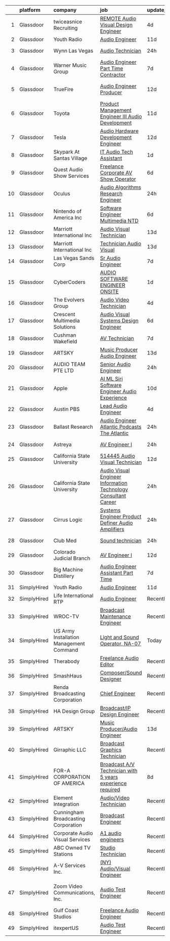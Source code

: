

|    | platform    | company                                 | job                                                                                                                                                                                                                                                                                                                                                                                                                                                                                                                                                                                                                                                                                                                                                                                                                                                                                                                                                                                                                                                                                                                                                                                                                                                                                                                                                         | update_time   | location                   |
|---:|:------------|:----------------------------------------|:------------------------------------------------------------------------------------------------------------------------------------------------------------------------------------------------------------------------------------------------------------------------------------------------------------------------------------------------------------------------------------------------------------------------------------------------------------------------------------------------------------------------------------------------------------------------------------------------------------------------------------------------------------------------------------------------------------------------------------------------------------------------------------------------------------------------------------------------------------------------------------------------------------------------------------------------------------------------------------------------------------------------------------------------------------------------------------------------------------------------------------------------------------------------------------------------------------------------------------------------------------------------------------------------------------------------------------------------------------|:--------------|:---------------------------|
|  1 | Glassdoor   | twiceasnice Recruiting                  | [ REMOTE  Audio Visual Design Engineer](https://www.glassdoor.com/partner/jobListing.htm?pos=104&ao=1110586&s=58&guid=000001811e1028fd881b1f14454a6030&src=GD_JOB_AD&t=SR&vt=w&ea=1&cs=1_3efba309&cb=1654066784865&jobListingId=1007899209938&cpc=B076152010A3B66C&jrtk=3-0-1g4f10a95r1b1801-1g4f10a9jm6qs800-9baf2892833d36ba--6NYlbfkN0AIiLXtwtv0BDns9BiY4ItblantFozdL6jLmLxNvS8mvjuxisTwqC5eoInPftE3YAWPTzNveZ-7vb5xryCP4rrkzFDLVbwS8yPw_Kq6B3Jn87wh7icIWp2aIZj6eXoijT_3S7WYCp7s4ZiZOttVFW4y69OR_-sDm09JkMu6Zr3hjF2UVUhWftqCHmm0n1pjp8AjCi4eDbA_TF5dNWS-2FATb5Xos_rxUVkntYwb4x495VTs5DHTRbDzN9h8xmTiarkyHJrmdZYsewZLj7cNAu_hqsuQbuNVSiaAS9OxqIAlm0ozsa_IPOwcm4zbYarGYYy9qNI72B6h6BuTWH9-FJoatrcUD_ddmNGfdwxeuE8gwVNF8KEAVytix3e5bDszsZ7QEuBNuHIubrSU3hQUhoNs49H4qiQd53EshZV5XJDzpF54mZPCN6-fMpxyQ19-_YRzbJjJ66itsdm88cHuv2RKEUP8rNSx4wUyyGbxrA_OqfFrq2m1DluPLgmX0wXykjeExQ9CzR6OViMQolbRGDk3ad_5uzjxQ60%3D)                                                                                                                                                                                                                                                                                                                                                                                                                                              | 4d            | Orlando, FL                |
|  2 | Glassdoor   | Youth Radio                             | [Audio Engineer](https://www.glassdoor.com/partner/jobListing.htm?pos=107&ao=1136043&s=58&guid=000001811e1028fd881b1f14454a6030&src=GD_JOB_AD&t=SR&vt=w&cs=1_5489cb1d&cb=1654066784865&jobListingId=1007880918028&jrtk=3-0-1g4f10a95r1b1801-1g4f10a9jm6qs800-e9ff23478aabf078-)                                                                                                                                                                                                                                                                                                                                                                                                                                                                                                                                                                                                                                                                                                                                                                                                                                                                                                                                                                                                                                                                             | 11d           | Remote                     |
|  3 | Glassdoor   | Wynn Las Vegas                          | [Audio Technician](https://www.glassdoor.com/partner/jobListing.htm?pos=115&ao=1136043&s=58&guid=000001811e1028fd881b1f14454a6030&src=GD_JOB_AD&t=SR&vt=w&cs=1_4da48f44&cb=1654066784866&jobListingId=1007907477724&jrtk=3-0-1g4f10a95r1b1801-1g4f10a9jm6qs800-25378e207cb76b10-)                                                                                                                                                                                                                                                                                                                                                                                                                                                                                                                                                                                                                                                                                                                                                                                                                                                                                                                                                                                                                                                                           | 24h           | Las Vegas, NV              |
|  4 | Glassdoor   | Warner Music Group                      | [Audio Engineer  Part Time Contractor ](https://www.glassdoor.com/partner/jobListing.htm?pos=106&ao=1136043&s=58&guid=000001811e1028fd881b1f14454a6030&src=GD_JOB_AD&t=SR&vt=w&cs=1_b97593fb&cb=1654066784865&jobListingId=1007889247011&jrtk=3-0-1g4f10a95r1b1801-1g4f10a9jm6qs800-6ef3ab9e9c8d1ab5-)                                                                                                                                                                                                                                                                                                                                                                                                                                                                                                                                                                                                                                                                                                                                                                                                                                                                                                                                                                                                                                                      | 7d            | Santa Fe, NM               |
|  5 | Glassdoor   | TrueFire                                | [Audio Engineer   Producer](https://www.glassdoor.com/partner/jobListing.htm?pos=101&ao=1110586&s=58&guid=000001811e1028fd881b1f14454a6030&src=GD_JOB_AD&t=SR&vt=w&ea=1&cs=1_46ec9617&cb=1654066784865&jobListingId=1007877124851&cpc=1D891ED3EFC3904E&jrtk=3-0-1g4f10a95r1b1801-1g4f10a9jm6qs800-dd6baceaa9ff30d2--6NYlbfkN0DnDYElm6qDpc4q9hT2jTxtv0KA4OPJ75GJ_kK5dR2pNlD4JRL0Z8rxf7QkGB4j65getsX_9KF1EeGXN3p5rKbwQxdBJ8kMRPtlepVslATi4wnJLeeD0CokNyI6cDj5EhYBqAtGR14xFn_4AGons1i5dFxBHMDW4wgpSts2CIi_WZenY4qz9Id4N2zQ390kHs6TDBYLPmJqqPiPnEnOTkkoTuYxWo7j3fGCqjhw5coowQDA7ox5aCpobTHTh_Hwc1mrKGI2m1_tQg_p9lEwrcV5sxmpc_qIOGzHzAWBJRuPWgOhTOL8RIIUhqOulOtJROhZH6K6NwlxosJr0yAskFwxawL5Jp2EdTxS-nBVo1fmptrTcMo7D6fYZYcUuBGnnkvwB9F6znywrwNXBrhvItPy_-Ugx0CfpgbxlFhvDMkOXy6fyzSkVlrWpCdBBGxjzAbSV1ATy6q_SzzvLP8NGmvCv2grFwQk2xcejjt6pdy3YlweBSBIqwGJpEKjuyaWpkhkip2K-Q-skQ%3D%3D)                                                                                                                                                                                                                                                                                                                                                                                                                                                                            | 12d           | Saint Petersburg, FL       |
|  6 | Glassdoor   | Toyota                                  | [Product Management Engineer III   Audio Development](https://www.glassdoor.com/partner/jobListing.htm?pos=122&ao=1136043&s=58&guid=000001811e1028fd881b1f14454a6030&src=GD_JOB_AD&t=SR&vt=w&cs=1_22f05a2c&cb=1654066784869&jobListingId=1007880259886&jrtk=3-0-1g4f10a95r1b1801-1g4f10a9jm6qs800-9ada44b85cde25e8-)                                                                                                                                                                                                                                                                                                                                                                                                                                                                                                                                                                                                                                                                                                                                                                                                                                                                                                                                                                                                                                        | 11d           | Plano, TX                  |
|  7 | Glassdoor   | Tesla                                   | [Audio Hardware Development Engineer](https://www.glassdoor.com/partner/jobListing.htm?pos=125&ao=1136043&s=58&guid=000001811e1028fd881b1f14454a6030&src=GD_JOB_AD&t=SR&vt=w&cs=1_59acbc44&cb=1654066784870&jobListingId=1007877110925&jrtk=3-0-1g4f10a95r1b1801-1g4f10a9jm6qs800-a2ab6bac043f3371-)                                                                                                                                                                                                                                                                                                                                                                                                                                                                                                                                                                                                                                                                                                                                                                                                                                                                                                                                                                                                                                                        | 12d           | Palo Alto, CA              |
|  8 | Glassdoor   | Skypark At Santas Village               | [IT Audio Tech Assistant](https://www.glassdoor.com/partner/jobListing.htm?pos=129&ao=1136043&s=58&guid=000001811e1028fd881b1f14454a6030&src=GD_JOB_AD&t=SR&vt=w&cs=1_43b313f1&cb=1654066784869&jobListingId=1007904316144&jrtk=3-0-1g4f10a95r1b1801-1g4f10a9jm6qs800-caffd69500fbc6b6-)                                                                                                                                                                                                                                                                                                                                                                                                                                                                                                                                                                                                                                                                                                                                                                                                                                                                                                                                                                                                                                                                    | 1d            | Skyforest, CA              |
|  9 | Glassdoor   | Quest Audio Show Services               | [Freelance Corporate AV Show Operator](https://www.glassdoor.com/partner/jobListing.htm?pos=119&ao=1136043&s=58&guid=000001811e1028fd881b1f14454a6030&src=GD_JOB_AD&t=SR&vt=w&ea=1&cs=1_bb8eff5a&cb=1654066784866&jobListingId=1007892530774&jrtk=3-0-1g4f10a95r1b1801-1g4f10a9jm6qs800-17f48b637dbf48b5-)                                                                                                                                                                                                                                                                                                                                                                                                                                                                                                                                                                                                                                                                                                                                                                                                                                                                                                                                                                                                                                                  | 6d            | Orlando, FL                |
| 10 | Glassdoor   | Oculus                                  | [Audio Algorithms Research Engineer](https://www.glassdoor.com/partner/jobListing.htm?pos=112&ao=1136043&s=58&guid=000001811e1028fd881b1f14454a6030&src=GD_JOB_AD&t=SR&vt=w&cs=1_3624484c&cb=1654066784866&jobListingId=1007907484476&jrtk=3-0-1g4f10a95r1b1801-1g4f10a9jm6qs800-f0e05c842a5bfdd7-)                                                                                                                                                                                                                                                                                                                                                                                                                                                                                                                                                                                                                                                                                                                                                                                                                                                                                                                                                                                                                                                         | 24h           | Remote                     |
| 11 | Glassdoor   | Nintendo of America Inc                 | [Software Engineer   Multimedia  NTD ](https://www.glassdoor.com/partner/jobListing.htm?pos=128&ao=1136043&s=58&guid=000001811e1028fd881b1f14454a6030&src=GD_JOB_AD&t=SR&vt=w&cs=1_6b3a7b7a&cb=1654066784869&jobListingId=1007893092753&jrtk=3-0-1g4f10a95r1b1801-1g4f10a9jm6qs800-8c40decffad59c55-)                                                                                                                                                                                                                                                                                                                                                                                                                                                                                                                                                                                                                                                                                                                                                                                                                                                                                                                                                                                                                                                       | 6d            | Redmond, WA                |
| 12 | Glassdoor   | Marriott International  Inc             | [Audio Visual Technician](https://www.glassdoor.com/partner/jobListing.htm?pos=102&ao=1110586&s=58&guid=000001811e1028fd881b1f14454a6030&src=GD_JOB_AD&t=SR&vt=w&cs=1_6df3ba2b&cb=1654066784864&jobListingId=1007873337531&cpc=6A22310A23505C64&jrtk=3-0-1g4f10a95r1b1801-1g4f10a9jm6qs800-f6c3ea68c8b320ef--6NYlbfkN0CvcOvutB__BsZXv3UuBC3FhXw9PuZvC3qMMVEQ8wJjBbQGazgwJZyS3wi10Gy3lJTYntb8C33yr36XguKLKwTnG9H4h5Jq3-GQPEHAUcty8zh-0df9iDFLL-IcBn0YtpC4SgHGj9Mj8bLaD0-0-P_ko58sfPTde8Fh4eQhTApiR0BzxKf1qVEVla6XOmKZ3jY6ZsJil4xtG9xjjRTfbseBoq1e4XurI6_R1qL0VO5PSFPafUN3Y0UERZPZb2clAyUG6EgXwGg36JNKrGsvjijJFqXWydoeiv3tIRdolehn2h_OOHJrntWW9F6M0kNIHzHEoUBEFQv3ZfRjYvRHs93z-1ekg38JnMtG8Rf07urW4xLt6XBZWRvPb05kEOOJTyOlXKLt8QwR_1xqZz5050iY4s4aHUEno_ktTmz3tTqpqUeq4ZG-f5EanB-ZE79thYsA2LgxxB2ToDE8P0Vup7uDB7kZ6DZpP0YbTYylTbuGVnMxnb61GfKCTyGszJeYYfvzSsSD0eEEJCH5PTra_3VpwHSYVjw5QL7PPKeg-OfVkEQbTd_9iGTf)                                                                                                                                                                                                                                                                                                                                                                                                                                               | 13d           | Westlake, TX               |
| 13 | Glassdoor   | Marriott International  Inc             | [Technician Audio Visual](https://www.glassdoor.com/partner/jobListing.htm?pos=127&ao=1136043&s=58&guid=000001811e1028fd881b1f14454a6030&src=GD_JOB_AD&t=SR&vt=w&cs=1_d6d608bc&cb=1654066784869&jobListingId=1007873338052&jrtk=3-0-1g4f10a95r1b1801-1g4f10a9jm6qs800-92573371a1b05e31-)                                                                                                                                                                                                                                                                                                                                                                                                                                                                                                                                                                                                                                                                                                                                                                                                                                                                                                                                                                                                                                                                    | 13d           | Westlake, TX               |
| 14 | Glassdoor   | Las Vegas Sands Corp                    | [Sr Audio Engineer](https://www.glassdoor.com/partner/jobListing.htm?pos=116&ao=1136043&s=58&guid=000001811e1028fd881b1f14454a6030&src=GD_JOB_AD&t=SR&vt=w&cs=1_405759ee&cb=1654066784866&jobListingId=1007890089938&jrtk=3-0-1g4f10a95r1b1801-1g4f10a9jm6qs800-ee2df3aa904eac13-)                                                                                                                                                                                                                                                                                                                                                                                                                                                                                                                                                                                                                                                                                                                                                                                                                                                                                                                                                                                                                                                                          | 7d            | Las Vegas, NV              |
| 15 | Glassdoor   | CyberCoders                             | [AUDIO SOFTWARE ENGINEER   ONSITE](https://www.glassdoor.com/partner/jobListing.htm?pos=105&ao=1110586&s=58&guid=000001811e1028fd881b1f14454a6030&src=GD_JOB_AD&t=SR&vt=w&ea=1&cs=1_227e9d88&cb=1654066784865&jobListingId=1007903544339&cpc=AC285F3A3ECA6BB0&jrtk=3-0-1g4f10a95r1b1801-1g4f10a9jm6qs800-bce01d42777480b8--6NYlbfkN0CpFJQzrgRR8WqXWK1qKKEqALWJw739KlKqr2H-MSI4eoBlI4EFrmor2FYZMP3muM3zZ2ygH9Lidxv_TN8eksFojPJOXi6PGFbqUcAjTT5af8p2K7_M4inBbTAZf_1msTK0SzIAwECTKo657y9yZPzCjz2VKahclbiGerR_SEkC6qIuMiVAtjJcPg0Fpw-dqgIUdpo37I__zBj4UR1b6sX56YIqg6G3J4AspltEzZUJ7YaF3t7r7BuDZ7tJZx04FaAGnmgBX0MLCP2SgQkoI_aW-9RvFvRPMj5XAqdlvrbt7_O1ksMW3Sefeicj7O-i7OLv5Pe3wVd9Y3Jugt6LasDt9PX06PV2uY--4Df7EvaBVt-ozp_6OPLj9T0HHERAQ1wXHnm_q8o20K4BOniyUwMEuGzJ8AXhLidylZQ_S6H_h3JoGS9QkTu_TW5WVzARiCrEEuRYIM2rtS831jFNcJ_3MbK7VIXZVKda0HEvaVwKLRS6BkMGEBxFDwXGLhRJ6R9MtK6csTRSxAiN_5bMRLnNffe8nMlrrtObOI3FXzU3kl07yF4BdSacLHuyfk9Cyj08gaZ4XL94FO4Hcd3XXEAwwDR7Iu8LNzmZTyAK6-mLeVVtMRruWomiOnu2UZ2iaxk_FoE74a51ROhipX9V943b-QsWW_Vdqa-2a488kWYYJSv4yazVibIV_jLVnN9Gt6bISQ_ItQMjx_5E-5_cXCtZTbctey20IgOE7Xd-xn5t3bbo1A-QmVdZHCDscjdj8lPLO0hgMJtk9VYtVMMskVpK1EX4lheunXBqYJmIGvZQvKnNYSzXtXswdpH2yZJyRpYpbRvYzFKZVPXej7hdvLxHi1w1NFHUaVK8yGlrSBzeZCidg5oJZScABs1uynkNjpp2Jjm_bEm_jH5rWwc7YCzbzef48rJUJR96OYh_G1FEbhfmsXtrCm_oifZ7BPR08A77evyM8iksAl78ffUZ3AE4) | 1d            | San Jose, CA               |
| 16 | Glassdoor   | The Evolvers Group                      | [Audio Video Technician](https://www.glassdoor.com/partner/jobListing.htm?pos=126&ao=1136043&s=58&guid=000001811e1028fd881b1f14454a6030&src=GD_JOB_AD&t=SR&vt=w&cs=1_037bdb8a&cb=1654066784869&jobListingId=1007898936717&jrtk=3-0-1g4f10a95r1b1801-1g4f10a9jm6qs800-25d7a8f9ebc4c069-)                                                                                                                                                                                                                                                                                                                                                                                                                                                                                                                                                                                                                                                                                                                                                                                                                                                                                                                                                                                                                                                                     | 4d            | Deland, FL                 |
| 17 | Glassdoor   | Crescent Multimedia Solutions           | [Audio Visual Systems Design Engineer](https://www.glassdoor.com/partner/jobListing.htm?pos=117&ao=1136043&s=58&guid=000001811e1028fd881b1f14454a6030&src=GD_JOB_AD&t=SR&vt=w&ea=1&cs=1_f3a383af&cb=1654066784866&jobListingId=1007892857545&jrtk=3-0-1g4f10a95r1b1801-1g4f10a9jm6qs800-72205ab6320dfd7b-)                                                                                                                                                                                                                                                                                                                                                                                                                                                                                                                                                                                                                                                                                                                                                                                                                                                                                                                                                                                                                                                  | 6d            | Remote                     |
| 18 | Glassdoor   | Cushman   Wakefield                     | [AV Technician](https://www.glassdoor.com/partner/jobListing.htm?pos=130&ao=1136043&s=58&guid=000001811e1028fd881b1f14454a6030&src=GD_JOB_AD&t=SR&vt=w&cs=1_88802429&cb=1654066784870&jobListingId=1007890854325&jrtk=3-0-1g4f10a95r1b1801-1g4f10a9jm6qs800-58421854a0871258-)                                                                                                                                                                                                                                                                                                                                                                                                                                                                                                                                                                                                                                                                                                                                                                                                                                                                                                                                                                                                                                                                              | 7d            | Malvern, PA                |
| 19 | Glassdoor   | ARTSKY                                  | [Music Producer Audio Engineer](https://www.glassdoor.com/partner/jobListing.htm?pos=108&ao=1136043&s=58&guid=000001811e1028fd881b1f14454a6030&src=GD_JOB_AD&t=SR&vt=w&ea=1&cs=1_40b64d5f&cb=1654066784865&jobListingId=1007872998123&jrtk=3-0-1g4f10a95r1b1801-1g4f10a9jm6qs800-aa10a2d7787a26ee-)                                                                                                                                                                                                                                                                                                                                                                                                                                                                                                                                                                                                                                                                                                                                                                                                                                                                                                                                                                                                                                                         | 13d           | Remote                     |
| 20 | Glassdoor   | AUDIO TEAM PTE  LTD                     | [Senior Audio Engineer](https://www.glassdoor.com/partner/jobListing.htm?pos=110&ao=1136043&s=58&guid=000001811e1028fd881b1f14454a6030&src=GD_JOB_AD&t=SR&vt=w&cs=1_d853502a&cb=1654066784865&jobListingId=1007905028739&jrtk=3-0-1g4f10a95r1b1801-1g4f10a9jm6qs800-d1b8b679ad8cc3c0-)                                                                                                                                                                                                                                                                                                                                                                                                                                                                                                                                                                                                                                                                                                                                                                                                                                                                                                                                                                                                                                                                      | 24h           | Marina, CA                 |
| 21 | Glassdoor   | Apple                                   | [AI ML   Siri Software Engineer  Audio Experience](https://www.glassdoor.com/partner/jobListing.htm?pos=103&ao=1110586&s=58&guid=000001811e1028fd881b1f14454a6030&src=GD_JOB_AD&t=SR&vt=w&cs=1_3d949877&cb=1654066784865&jobListingId=1007881227062&cpc=1160948BCBA38B5B&jrtk=3-0-1g4f10a95r1b1801-1g4f10a9jm6qs800-bd2e2ab3fb80d8a1--6NYlbfkN0BvKrLyj5gPmtZO9T8euul8TCxuuKNOtzRJOomxnwSEodTz2Bc-sPZl1dBMH13w-jPqxT5Q2luIamkUFLcbuINt1ETNzQwIeIEOOdTpDQl79u1Jg3WvVu4-d2YCsOx41cRCk6f55A5M8NFJppuwP_9wJNUlucr3Q7w6DSlSc4PfdZa14VAJulhR1Jdg_pmWd0Val87PzaT6v4t4rCxTR2WfeGhLINUlTAOjP6E7IaCamYqD6U_zgsj59QZvWXui1dkok1TojYz74eijvhDAJC1GxBPsmww2zLrhEVMFPbRUOgpP42SCJq-Lpe5nbFzZwN-2Cb1JaMnIfPXPiCk1Ql-g_9LSzKMfRASCNRyTPa3POTBVd36LXU3UbRfS62zh0G7L4dztedi_WMtpHjfXnyr7wTxJMz6usYmVpI90-gj2D4CbOustQZNIAUNdVTLAqsVzjrn6ZJ2Vrik0EcLbq4CcVwyHY_SJPOGVRRdG4r9jXWMRpnXjHVvIlbBqoUss5hefr7jGWxfNWe6aJFzDeAJr-kee8toGxpdi_gpszWeLg7Qw7yYJONc7a28SBiFMcgFL2npgRHf7jWqmdELY4ETWEpO2gYvu9X_citNCk5P6TJg3PDSW3KtUZqpIJEvcC17hA8eARlEUkq7qfrOiS0Y2ujR0mJFFJJLePwXRrjzxvGmJis_i1huvZG0vw_TDBhoyJLJXNruDc9Xl0pbDpR-oJWyJZw8ror60TSUnDZKYBaHF9kdHIgZJFR0q1Xv1enWe8Bv0fh8g4iDBFc8H9_gXJLeXLQsyeenv2b0pM2EjOSiW3p2Typ5cxYsBni4zWZ2EoY8lj32nfgku2PZQF70HNyUt3oiRJsZHhEF6XEbevvtY1QoUTxYKxN06t-3Yb9c4ATVTyqS0yOy8JlfBDWXwcctwhzBClxm9eap088c7GKQvDZvwm6CnwkhooLebJzM%3D)        | 10d           | Seattle, WA                |
| 22 | Glassdoor   | Austin PBS                              | [Lead Audio Engineer](https://www.glassdoor.com/partner/jobListing.htm?pos=118&ao=1136043&s=58&guid=000001811e1028fd881b1f14454a6030&src=GD_JOB_AD&t=SR&vt=w&ea=1&cs=1_5220cab7&cb=1654066784866&jobListingId=1007898510992&jrtk=3-0-1g4f10a95r1b1801-1g4f10a9jm6qs800-23f41f024ab94e6f-)                                                                                                                                                                                                                                                                                                                                                                                                                                                                                                                                                                                                                                                                                                                                                                                                                                                                                                                                                                                                                                                                   | 4d            | Austin, TX                 |
| 23 | Glassdoor   | Ballast Research                        | [Audio Engineer  Atlantic Podcasts  The Atlantic ](https://www.glassdoor.com/partner/jobListing.htm?pos=111&ao=1136043&s=58&guid=000001811e1028fd881b1f14454a6030&src=GD_JOB_AD&t=SR&vt=w&cs=1_308f67f3&cb=1654066784865&jobListingId=1007906433338&jrtk=3-0-1g4f10a95r1b1801-1g4f10a9jm6qs800-22fb43bdf9cfb45d-)                                                                                                                                                                                                                                                                                                                                                                                                                                                                                                                                                                                                                                                                                                                                                                                                                                                                                                                                                                                                                                           | 24h           | Washington, DC             |
| 24 | Glassdoor   | Astreya                                 | [AV Engineer I](https://www.glassdoor.com/partner/jobListing.htm?pos=109&ao=1136043&s=58&guid=000001811e1028fd881b1f14454a6030&src=GD_JOB_AD&t=SR&vt=w&cs=1_7c56079a&cb=1654066784865&jobListingId=1007907668448&jrtk=3-0-1g4f10a95r1b1801-1g4f10a9jm6qs800-e99f0bd8cc72ec77-)                                                                                                                                                                                                                                                                                                                                                                                                                                                                                                                                                                                                                                                                                                                                                                                                                                                                                                                                                                                                                                                                              | 24h           | Mountain View, CA          |
| 25 | Glassdoor   | California State University             | [514445   Audio Visual Technician](https://www.glassdoor.com/partner/jobListing.htm?pos=121&ao=1136043&s=58&guid=000001811e1028fd881b1f14454a6030&src=GD_JOB_AD&t=SR&vt=w&cs=1_be4951c5&cb=1654066784867&jobListingId=1007877013024&jrtk=3-0-1g4f10a95r1b1801-1g4f10a9jm6qs800-3d570f0b3a4ff61e-)                                                                                                                                                                                                                                                                                                                                                                                                                                                                                                                                                                                                                                                                                                                                                                                                                                                                                                                                                                                                                                                           | 12d           | Fullerton, CA              |
| 26 | Glassdoor   | California State University             | [Audio Visual Engineer   Information Technology Consultant   Career](https://www.glassdoor.com/partner/jobListing.htm?pos=120&ao=1136043&s=58&guid=000001811e1028fd881b1f14454a6030&src=GD_JOB_AD&t=SR&vt=w&cs=1_359ed877&cb=1654066784868&jobListingId=1007907328644&jrtk=3-0-1g4f10a95r1b1801-1g4f10a9jm6qs800-c1f0073e38a12f76-)                                                                                                                                                                                                                                                                                                                                                                                                                                                                                                                                                                                                                                                                                                                                                                                                                                                                                                                                                                                                                         | 24h           | San Francisco, CA          |
| 27 | Glassdoor   | Cirrus Logic                            | [Systems Engineer Product Definer   Audio Amplifiers](https://www.glassdoor.com/partner/jobListing.htm?pos=113&ao=1136043&s=58&guid=000001811e1028fd881b1f14454a6030&src=GD_JOB_AD&t=SR&vt=w&cs=1_7108d402&cb=1654066784866&jobListingId=1007905802512&jrtk=3-0-1g4f10a95r1b1801-1g4f10a9jm6qs800-28607d4c907311a4-)                                                                                                                                                                                                                                                                                                                                                                                                                                                                                                                                                                                                                                                                                                                                                                                                                                                                                                                                                                                                                                        | 24h           | Remote                     |
| 28 | Glassdoor   | Club Med                                | [Sound technician](https://www.glassdoor.com/partner/jobListing.htm?pos=114&ao=1136043&s=58&guid=000001811e1028fd881b1f14454a6030&src=GD_JOB_AD&t=SR&vt=w&cs=1_64cad1ec&cb=1654066784866&jobListingId=1007907162302&jrtk=3-0-1g4f10a95r1b1801-1g4f10a9jm6qs800-9b8368b62769dc5b-)                                                                                                                                                                                                                                                                                                                                                                                                                                                                                                                                                                                                                                                                                                                                                                                                                                                                                                                                                                                                                                                                           | 24h           | Port Saint Lucie, FL       |
| 29 | Glassdoor   | Colorado Judicial Branch                | [AV Engineer I](https://www.glassdoor.com/partner/jobListing.htm?pos=124&ao=1136043&s=58&guid=000001811e1028fd881b1f14454a6030&src=GD_JOB_AD&t=SR&vt=w&cs=1_94828cec&cb=1654066784869&jobListingId=1007877303590&jrtk=3-0-1g4f10a95r1b1801-1g4f10a9jm6qs800-9f7cc8574e4e16ef-)                                                                                                                                                                                                                                                                                                                                                                                                                                                                                                                                                                                                                                                                                                                                                                                                                                                                                                                                                                                                                                                                              | 12d           | Pueblo, CO                 |
| 30 | Glassdoor   | Big Machine Distillery                  | [Audio Engineer Assistant  Part Time ](https://www.glassdoor.com/partner/jobListing.htm?pos=123&ao=1136043&s=58&guid=000001811e1028fd881b1f14454a6030&src=GD_JOB_AD&t=SR&vt=w&ea=1&cs=1_527d8f37&cb=1654066784869&jobListingId=1007889467640&jrtk=3-0-1g4f10a95r1b1801-1g4f10a9jm6qs800-1401fd6913d44617-)                                                                                                                                                                                                                                                                                                                                                                                                                                                                                                                                                                                                                                                                                                                                                                                                                                                                                                                                                                                                                                                  | 7d            | Nashville, TN              |
| 31 | SimplyHired | Youth Radio                             | [Audio Engineer](https://www.simplyhired.com/job/gKNBymImY7jcq4V_YGxc-U8-l1asEIaPVIC0y_fxusxmSTGrFF7yjA?q=audio+engineer)                                                                                                                                                                                                                                                                                                                                                                                                                                                                                                                                                                                                                                                                                                                                                                                                                                                                                                                                                                                                                                                                                                                                                                                                                                   | 11d           | Remote                     |
| 32 | SimplyHired | Life International RTP                  | [Audio Engineer](https://www.simplyhired.com/job/j9Z1o6olVDw431XPERM71UewMSBAs1lXYTRKPh1_k1yJRpNUFLpY8g?q=audio+engineer)                                                                                                                                                                                                                                                                                                                                                                                                                                                                                                                                                                                                                                                                                                                                                                                                                                                                                                                                                                                                                                                                                                                                                                                                                                   | Recently      | Durham, NC                 |
| 33 | SimplyHired | WROC-TV                                 | [Broadcast Maintenance Engineer](https://www.simplyhired.com/job/65H1c8chkx4pjemUfnCICe5yHDE5HpsR2S6qbyDTSm6MpV1rbRGeJw?q=audio+engineer)                                                                                                                                                                                                                                                                                                                                                                                                                                                                                                                                                                                                                                                                                                                                                                                                                                                                                                                                                                                                                                                                                                                                                                                                                   | Recently      | Rochester, NY              |
| 34 | SimplyHired | US Army Installation Management Command | [Light and Sound Operator, NA-07](https://www.simplyhired.com/job/VzJQ5f9GpQ8RWNb0-UbnAfegzAi3IoCPBYXk41eoqS1pIuMDMwJdHg?q=audio+engineer)                                                                                                                                                                                                                                                                                                                                                                                                                                                                                                                                                                                                                                                                                                                                                                                                                                                                                                                                                                                                                                                                                                                                                                                                                  | Today         | Honolulu, HI               |
| 35 | SimplyHired | Therabody                               | [Freelance Audio Editor](https://www.simplyhired.com/job/x94Kt2PGHjhXGL6dql651HVzV_7H3ZkqwkpaKdB6PswneIM7VIrTHQ?q=audio+engineer)                                                                                                                                                                                                                                                                                                                                                                                                                                                                                                                                                                                                                                                                                                                                                                                                                                                                                                                                                                                                                                                                                                                                                                                                                           | Recently      | Los Angeles, CA            |
| 36 | SimplyHired | SmashHaus                               | [Composer/Sound Designer](https://www.simplyhired.com/job/5TV44fqNq9OE9PTw8D83ASmeufu-2onYgJ8O5l4Y0t9TzOHHgUVKrQ?q=audio+engineer)                                                                                                                                                                                                                                                                                                                                                                                                                                                                                                                                                                                                                                                                                                                                                                                                                                                                                                                                                                                                                                                                                                                                                                                                                          | Recently      | Remote                     |
| 37 | SimplyHired | Renda Broadcasting Corporation          | [Chief Engineer](https://www.simplyhired.com/job/HImJyA1WyBfUlinaF1Kwb6oj9dDoGB_zNU4BVpbVGbOh3ZBwLRonqw?q=audio+engineer)                                                                                                                                                                                                                                                                                                                                                                                                                                                                                                                                                                                                                                                                                                                                                                                                                                                                                                                                                                                                                                                                                                                                                                                                                                   | Recently      | Bonita Springs, FL         |
| 38 | SimplyHired | HA Design Group                         | [Broadcast/IP Design Engineer](https://www.simplyhired.com/job/zhhgZWf-DO_bs4uyVaD5PndjTMRWo-7-u4ftaNAl0jgW23ZSe0AuwQ?q=audio+engineer)                                                                                                                                                                                                                                                                                                                                                                                                                                                                                                                                                                                                                                                                                                                                                                                                                                                                                                                                                                                                                                                                                                                                                                                                                     | Recently      | Springfield, VA            |
| 39 | SimplyHired | ARTSKY                                  | [Music Producer/Audio Engineer](https://www.simplyhired.com/job/BbM7NTnRalz9-Fudxd0oQm7UeYC8yFZYx4Pm0xqhMZxGF5zeFnYAdA?q=audio+engineer)                                                                                                                                                                                                                                                                                                                                                                                                                                                                                                                                                                                                                                                                                                                                                                                                                                                                                                                                                                                                                                                                                                                                                                                                                    | 13d           | Remote                     |
| 40 | SimplyHired | Girraphic LLC                           | [Broadcast Graphics Technician](https://www.simplyhired.com/job/H016nb9bIC45_i2jUqfdT_stI9QHz3JD7g8xYtU_pdfXS3XR1bTAsQ?q=audio+engineer)                                                                                                                                                                                                                                                                                                                                                                                                                                                                                                                                                                                                                                                                                                                                                                                                                                                                                                                                                                                                                                                                                                                                                                                                                    | Recently      | Denver, CO                 |
| 41 | SimplyHired | FOR-A CORPORATION OF AMERICA            | [Broadcast A/V Technician with 5 years experience required](https://www.simplyhired.com/job/x__nIuosI3GRm6nGs1lVqp_mXINuyAu81DXMTwISI1pbAj74GgmmWw?q=audio+engineer)                                                                                                                                                                                                                                                                                                                                                                                                                                                                                                                                                                                                                                                                                                                                                                                                                                                                                                                                                                                                                                                                                                                                                                                        | 8d            | Cypress, CA                |
| 42 | SimplyHired | Element Integration                     | [Audio/Video Technician](https://www.simplyhired.com/job/znPhWA2Wfuv-z7rADVWIjz-6AL5yGW1TQuoN2Q4sFKWumubM6DtiPA?q=audio+engineer)                                                                                                                                                                                                                                                                                                                                                                                                                                                                                                                                                                                                                                                                                                                                                                                                                                                                                                                                                                                                                                                                                                                                                                                                                           | Recently      | Raleigh, NC                |
| 43 | SimplyHired | Cunningham Broadcasting Corporation     | [Broadcast Engineer](https://www.simplyhired.com/job/JieQNbx6PaS0O72d7ychTJ5jsGsflKZYvOobHB_YWy02noFYBdL1Mg?q=audio+engineer)                                                                                                                                                                                                                                                                                                                                                                                                                                                                                                                                                                                                                                                                                                                                                                                                                                                                                                                                                                                                                                                                                                                                                                                                                               | Recently      | Birmingham, AL             |
| 44 | SimplyHired | Corporate Audio Visual Services         | [A1 audio engineers](https://www.simplyhired.com/job/gDxMuBJL07YZTNHfSS7N-zMfEfwL3Du9Q4FmsM-aE-A5n0bA9OlgDw?q=audio+engineer)                                                                                                                                                                                                                                                                                                                                                                                                                                                                                                                                                                                                                                                                                                                                                                                                                                                                                                                                                                                                                                                                                                                                                                                                                               | Recently      | Elmsford, NY               |
| 45 | SimplyHired | ABC Owned TV Stations                   | [Studio Technician](https://www.simplyhired.com/job/6dFgl8-HXMM6XsKCThVgyyOvAixVHjfiMjlLJYTgf-r8n6YJty2epg?q=audio+engineer)                                                                                                                                                                                                                                                                                                                                                                                                                                                                                                                                                                                                                                                                                                                                                                                                                                                                                                                                                                                                                                                                                                                                                                                                                                | Recently      | New York, NY               |
| 46 | SimplyHired | A-V Services Inc.                       | [(NY) Audio/Visual Engineer](https://www.simplyhired.com/job/TZwyuqnxs8LiJOhwq85RZTGLaHA-T-rvstjQDjypQ4FBGURM6vxWXQ?q=audio+engineer)                                                                                                                                                                                                                                                                                                                                                                                                                                                                                                                                                                                                                                                                                                                                                                                                                                                                                                                                                                                                                                                                                                                                                                                                                       | Recently      | New York, NY               |
| 47 | SimplyHired | Zoom Video Communications, Inc.         | [Audio Test Engineer](https://www.simplyhired.com/job/ueUVsUejzsPt1er1KT5s9QBirDpwCNgOue5v0QViwZBHOAZMgPleQQ?q=audio+engineer)                                                                                                                                                                                                                                                                                                                                                                                                                                                                                                                                                                                                                                                                                                                                                                                                                                                                                                                                                                                                                                                                                                                                                                                                                              | Recently      | San Francisco Bay Area, CA |
| 48 | SimplyHired | Gulf Coast Studios                      | [Freelance Audio Engineer](https://www.simplyhired.com/job/sjz-hi2BJSpN5QPd-mLHDDbt5QF0mld_uDIV5dY_0mg9a8Kho9ab8w?q=audio+engineer)                                                                                                                                                                                                                                                                                                                                                                                                                                                                                                                                                                                                                                                                                                                                                                                                                                                                                                                                                                                                                                                                                                                                                                                                                         | Recently      | Mobile, AL                 |
| 49 | SimplyHired | itexpertUS                              | [Audio Test Engineer](https://www.simplyhired.com/job/hZKaITaq3ZA14aw2XIjPhO6t8--6xkZCXIWDFXNTHO1iaIh5L-3uAg?q=audio+engineer)                                                                                                                                                                                                                                                                                                                                                                                                                                                                                                                                                                                                                                                                                                                                                                                                                                                                                                                                                                                                                                                                                                                                                                                                                              | Recently      | Remote +1 location         |